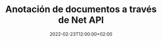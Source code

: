 ---
############################# Static ############################
layout: "product"
date: 2022-02-23T12:00:00+02:00
draft: false

product: "Annotation"
product_tag: "annotation"
platform: "Net"
platform_tag: "net"

############################# Head ############################
head_title: "API de anotación de documentos de red | Ver y anotar PDF Word Excel PPTX Imágenes"
head_description: "API de anotación de documentos de red. Ver, etiquetar, comentar y anotar PDF Word DOCX, Excel XLSX, PPTX, EML EMLX, VSS VSD, OTP, CAD y formatos de archivo de imagen."

############################# Header ##########################
title: "Anotación de documentos a través de Net API"
description: "Cree aplicaciones de red con capacidades para ver y anotar PDF, HTML, MS Office y otros formatos de documentos sin instalar ningún software externo."
button:
    enable: true
    icon: "fas fa-arrow-down"
    label: "Descargue prueba gratis"
    link: "https://downloads.groupdocs.com/annotation/net"

############################# SubMenu #########################
submenu:
    enable: true
    
    left:
        img_alt: "GroupDocs.Annotation for Net"
        image: "https://www.groupdocs.cloud/templates/groupdocs/images/product-logos/groupdocs-annotation-net.png"
        product: "GroupDocs.Annotation"
        platform: "Net"

    middle:
        button:
            # button loop
            - link: "#features"
              text: "Características"

            # button loop
            - link: "https://products.groupdocs.app/annotation"
              text: "demostraciones en vivo"

            # button loop
            - link: "https://purchase.groupdocs.com/pricing/annotation/net"
              text: "Precios"

    right:
        link_download: "https://downloads.groupdocs.com/annotation"
        link_learn: "https://docs.groupdocs.com/annotation/net/"
        link_buy: "https://purchase.groupdocs.com"

############################# Overview ############################
overview:
    enable: true
    content: |
      GroupDocs.Annotation Net API es un producto que le permite trabajar con anotaciones en documentos en diferentes plataformas y sistemas operativos, como Android, MacOS, Linux, Windows. GroupDocs.Annotation proporciona una biblioteca con API simple que brinda muchas ventajas: por ejemplo, si necesita mantener los datos confidenciales o elegir cuánta energía necesita para trabajar con la biblioteca, o cambiar parcialmente el trabajo con anotaciones, la biblioteca es muy ligero y flexible.

      GroupDocs.Annotation for Net API le permite trabajar con diferentes tipos de anotaciones, que incluyen: texto, polilínea, área, subrayado, punto, marca de agua, flecha, elipse, reemplazo de texto, distancia, campo de texto, redacción de recursos, etc. formatos de documentos populares como: PDF, HTML, Microsoft Office Word, hojas de cálculo de Excel, presentaciones de PowerPoint, Visio, correos electrónicos de Outlook, imágenes, metarchivos, dibujos CAD y varios otros formatos. La API brinda la capacidad de obtener miniaturas de páginas de documentos y admite la importación y exportación de anotaciones hacia y desde archivos PDF.

      Con la biblioteca, puede agregar, editar, extraer y eliminar anotaciones de documentos, rotar documentos, cambiar la solución de miniaturas y esta no es una lista completa de todas las posibilidades. También ofrece un conjunto completo de objetos de datos para personalizar las propiedades de anotación según sus requisitos dentro de todos los formatos de documentos admitidos.

      Trabajar con GroupDocs.Annotation for Net API es muy simple y consta de unos pocos pasos básicos. Al principio, debe configurar una licencia, luego seleccionar el archivo con el que desea trabajar, luego manipularlo de alguna manera con las anotaciones del documento (eliminar/editar/extraer/eliminar) y guardar el resultado. Para obtener más información, consulte la documentación del producto o nuestro conjunto de ejemplos.
      
      GroupDocs.Annotation se actualiza regularmente y brinda soporte a sus clientes, siempre puede hacernos preguntas o enviarnos sus ideas o contarnos sobre sus necesidades de algo nuevo y con gusto lo implementaremos en nuestras nuevas versiones.
    tabs:
      enable: true
      
      ## TAB ONE ##
      tab_one:
        description: |
          A continuación se muestra una descripción general de GroupDocs.Annotation for Net:
      
        right:
          enable: true
          icon: "fab fa-html5"
          title:  Descripción general
          content: |
            * Agregar anotaciones
            * Exportar anotaciones 
            * Importar anotaciones
            * Comentarios basados ​​en respuestas
            * Compatibilidad de anotaciones
      
      ## TAB TWO ##
      tab_two:
        description: |
          GroupDocs.Annotation for Net es compatible con todos los [formatos de archivo de documentos populares](https://docs.groupdocs.com/annotation/Net/supported-document-formats/), incluidos: Microsoft Office, PDF, imágenes y muchos otros.

        left:
          enable: true
          table:
            # table loop
            - title: "Microsoft Office Formats"
              content: |
                * **Word**: [DOC](/annotation/net/doc/), [DOCX](/annotation/net/docx/), [DOCM](/annotation/net/docm/), [DOT](/annotation/net/dot/), [DOTX](/annotation/net/dotx/), [RTF](/annotation/net/rtf/)
                * **Excel**: [XLS](/annotation/net/xls/), [XLSX](/annotation/net/xlsx/), [XLSB](/annotation/net/xlsb/), [XLSM](/annotation/net/xlsm/)
                * **PowerPoint**: [PPT](/annotation/net/ppt/), [PPTX](/annotation/net/pptx/), [PPS](/annotation/net/pps/), [PPSX](/annotation/net/ppsx/), [POTM](/annotation/net/potm/), [POTX](/annotation/net/potx/), [PPSM](/annotation/net/ppsm/), [PPTM](/annotation/net/pptm/), [WMF](/annotation/net/wmf/), [EMF](/annotation/net/emf/)
                * **Outlook**: [EML](/annotation/net/eml/), [EMLX](/annotation/net/emlx/), [MSG](/annotation/net/msg/)
                * **Visio**: [VSS](/annotation/net/vss/), [VST](/annotation/net/vst/), [VSD](/annotation/net/vsd/), [VSDX](/annotation/net/vsdx/), [VSX](/annotation/net/vsx/)

        right:
          enable: true
          table:
            # table loop
            - title: "Other Formats"
              content: |
                * **Portable**: [PDF](/annotation/net/pdf/) (PDF/A-1a, PDF/A-1b, PDF/A-2a)
                * **OpenDocument**: [ODT](/annotation/net/odt/), [ODS](/annotation/net/ods/), [ODP](/annotation/net/odp/)
                * **Images**: [BMP](/annotation/net/bmp/), [JPG](/annotation/net/jpg/), [JPEG](/annotation/net/jpeg/), [TIFF](/annotation/net/tiff/), [TIF](/annotation/net/tif/), [PNG](/annotation/net/png/), [GIF](/annotation/net/gif/), [DCM](/annotation/net/dcm/), [DICOM](/annotation/net/dicom/)
                * **AutoCAD**: [DWG](/annotation/net/dwg/), [DXF](/annotation/net/dxf/), [CAD](/annotation/net/cad/)
                * **Other**: [HTM](/annotation/net/htm/), [HTML](/annotation/net/html/), [CSV](/annotation/net/csv/), [DJVU](/annotation/net/djvu/), [OTP](/annotation/net/otp/), [OTT](/annotation/net/ott/)

      ## TAB THREE ##
      tab_three:
        description: |
          GroupDocs.Annotation for Net es compatible con los siguientes sistemas operativos, marcos y administradores de paquetes:
        
        left:
          enable: true
          table:
            # table loop
            - icon: "fab fa-windows"
              title:  Sistemas operativos
              content: |
                * Windows Desktop (x86 & x64)
                * Windows Server (x86 & x64)
                * Windows Azure
                * Linux
                * MacOS

            # table loop
            - icon: "fas fa-code"
              title:  Marcos compatibles
              content: |
                * .NET Standard 2.0
                * .NET Framework 2.0 or higher
                * .NET Core 2.0 or higher
                * Mono Framework 1.2 or higher

        right:
          enable: true
          table:
            # table loop
            - icon: "fas fa-box"
              title:  Gerente de empaquetación
              content: |
                * NuGet
            
            # table loop
            - icon: "fas fa-tools"
              title:  Entornos de desarrollo
              content: |
                * Microsoft Visual Studio
                * Xamarin.Android
                * Xamarin.IOS
                * Xamarin.Mac
                * MonoDevelop

############################# Features ############################
features:
    enable: true
    title: GroupDocs.Annotation para funciones de red

    feature:
      # feature loop
      - icon: "fas fa-copy"
        link: "https://docs.groupdocs.com/annotation/net/basic-usage/"
        content: Agregar, editar y eliminar anotaciones y respuestas

      # feature loop
      - icon: "fas fa-eye"
        link: "https://docs.groupdocs.com/annotation/net/export-annotations/"
        content: Exportar anotaciones a documento

      # feature loop
      - icon: "fas fa-bolt"
        link: "https://docs.groupdocs.com/annotation/net/evaluation-limitations-and-licensing-of-groupdocs-annotation/"
        content: Licencia medida - Facturación controlada pagando según el uso de la API
      
      # feature loop
      - icon: "fas fa-code"
        link: "https://docs.groupdocs.com/annotation/net/extract-annotations-from-document/"
        content: Llamada de función única para obtener todas las anotaciones de un documento

      # feature loop
      - icon: "fas fa-cloud"
        link: "https://docs.groupdocs.com/annotation/net/add-point-annotation/"
        content: Asignar valor a la anotación de punto o mover el valor de punto existente

      # feature loop
      - icon: "fas fa-remove-format"
        link: "https://docs.groupdocs.com/annotation/net/add-link-annotation/"
        content: Agregar anotación de enlace a diapositivas de PDF, Word y PowerPoint

      # feature loop
      - icon: "fas fa-comment-slash"
        link: "https://docs.groupdocs.com/annotation/net/basic-usage/"
        content: Establecer el color de fondo de una anotación o eliminar todas las anotaciones del documento

      # feature loop
      - icon: "fas fa-border-all"
        link: "https://docs.groupdocs.com/annotation/net/generate-document-pages-preview/"
        content: Anote archivos PDF con precisión obtenga una representación de imagen del documento PDF y vistas previas de la página de caché

      # feature loop
      - icon: "fas fa-wrench"
        link: "https://docs.groupdocs.com/annotation/net/import-annotations/"
        content: Obtenga las coordenadas de texto de la anotación de texto en la representación de imagen del documento

      # feature loop
      - icon: "fas fa-columns"
        link: "https://docs.groupdocs.com/annotation/net/add-area-annotation/"
        content: Enlace los comentarios del usuario a la anotación del área y soporte para comentarios anidados

      # feature loop
      - icon: "fas fa-file-word"
        link: "https://docs.groupdocs.com/annotation/net/add-arrow-annotation/"
        content: Use la anotación de flecha para señalar contenido particular

      # feature loop
      - icon: "fas fa-envelope"
        link: "https://docs.groupdocs.com/annotation/net/add-distance-annotation/"
        content: Utilice la anotación de distancia para dibujar una línea que represente la distancia entre objetos

      # feature loop
      - icon: "fas fa-print"
        link: "https://docs.groupdocs.com/annotation/net/add-point-annotation/"
        content: Anotación basada en puntos que, cuando se hace clic, aparece una ventana para agregar comentarios

      # feature loop
      - icon: "fas fa-file-archive"
        link: "https://docs.groupdocs.com/annotation/net/add-polyline-annotation/"
        content: Crear una secuencia conectada de segmentos de línea creados como una anotación de polilínea

      # feature loop
      - icon: "fas fa-lock"
        link: "https://docs.groupdocs.com/annotation/net/add-ellipse-annotation/"
        content: Cree segmentos de línea recta, segmentos de arco o una combinación de ambos

      # feature loop
      - icon: "fas fa-file-code"
        link: "https://docs.groupdocs.com/annotation/net/add-area-annotation/"
        content: Marcar áreas del documento propuestas para redacción
      
      # feature loop
      - icon: "fas fa-fill-drip"
        link: "https://docs.groupdocs.com/annotation/net/add-image-annotation/"
        content: Agregue anotaciones de imagen a PDF, diagramas, Word, Excel, presentaciones e imágenes

      # feature loop
      - icon: "fas fa-file-excel"
        link: "https://docs.groupdocs.com/annotation/net/add-annotation-to-the-document/"
        content: Agregar campo de texto y sello basado en texto o marca de agua en el documento

      # feature loop
      - icon: "fas fa-heading"
        link: "https://docs.groupdocs.com/annotation/net/add-annotation-to-the-document/"
        content: Tachar, Subrayar o Reemplazar Texto Particular en un Documento

      # feature loop
      - icon: "fas fa-project-diagram"
        link: "https://docs.groupdocs.com/annotation/net/update-annotations/"
        content: Cambiar el tamaño de la anotación asignando nuevos parámetros de alto y ancho

      # feature loop
      - icon: "fas fa-cube"
        link: "https://docs.groupdocs.com/annotation/net/generate-document-pages-preview/"
        content: Obtener miniaturas de páginas de documentos. Administre una variedad de documentos anotados para imágenes y diagramas

      # feature loop
      - icon: "fab fa-uncharted"
        link: "https://docs.groupdocs.com/annotation/net/export-annotations/"
        content: Exportar anotaciones y trabajar con archivos TIFF de varias páginas
  
      # feature loop
      - icon: "fab fa-uncharted"
        link: "https://docs.groupdocs.com/annotation/net/add-watermark-annotation/"
        content: Ajustar la alineación vertical y horizontal para la anotación de marca de agua
  
      # feature loop
      - icon: "fab fa-uncharted"
        link: "https://docs.groupdocs.com/annotation/net/add-text-field-annotation/"
        content: Agregar alineación horizontal de texto para campo de texto

      # feature loop
      - icon: "fab fa-uncharted"
        link: "https://docs.groupdocs.com/annotation/net/document-text-info/"
        content: Obtenga información sobre las líneas de texto del documento (texto, ancho, alto, sangrías)

    more_feature:
      # more_feature_loop
      - title: Soporte para Múltiples Tipos de Anotación
        content: |
          GroupDocs.Annotation for .NET le permite trabajar con varios tipos de anotaciones. Esto brinda libertad y facilidad de comunicación mientras colabora con su equipo en las tareas. Puede usar anotaciones, como anotaciones de área (marcar un área como un rectángulo y agregarle notas), anotaciones de puntos (pegar comentarios en cualquier punto del documento), anotaciones de texto (agregar comentarios al texto seleccionado), anotaciones tachadas/subrayadas ( aplicado a un párrafo), anotación de polilínea (dibuja formas y líneas a mano alzada), anotación de flecha (puntero de flecha con comentarios adjuntos), anotación de elipse (muestra texto dentro de la elipse), anotación de distancia (dibuja una línea que representa la distancia entre objetos), vínculo anotación (agregar enlaces web a formatos de documentos admitidos) y anotación de marca de agua (se puede agregar un sello de texto o una marca de agua en el documento).

          ```cs
          // Initialize list of AnnotationInfo
          List<AnnotationInfo> annotations = new List<AnnotationInfo>();
          // Initialize text annotation
          AnnotationInfo textAnnotation = new AnnotationInfo
          {
            Box = new Rectangle((float)265.44, (float)153.86, 206, 36), Type = AnnotationType.Text 
          };
          // Add annotation to list
          annotations.Add(textAnnotation);
          // Get input file stream
          Stream inputFile = new FileStream("D:/input.pdf", FileMode.Open, File
          .ReadWrite);
          // Export annotation and save output file
          CommonUtilities.SaveOutputDocument(inputFile, annotations, DocumentType.Pdf);
          ```

############################# Support ############################
support:
    enable: true

############################# Solutions ############################
solutions:
    enable: true
    title: GroupDocs.Annotation ofrece API de visualización de documentos para otros entornos de desarrollo populares

    solution:
        # solution loop
        - img_alt: "GroupDocs.Annotation for Java"
          image: "https://www.groupdocs.cloud/templates/groupdocs/images/product-logos/groupdocs-annotation-java.png"
          product: "GroupDocs.Annotation"
          platform: "Java"
          link: "/annotation/java/"

############################# Back to top ###############################
back_to_top:
  enable: true
---